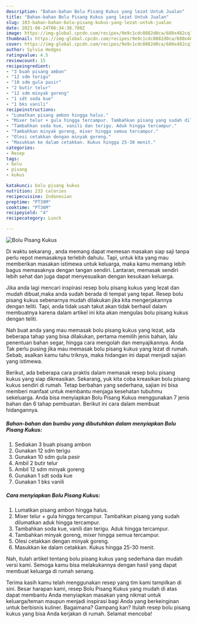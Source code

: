 ```yaml
---
description: "Bahan-bahan Bolu Pisang Kukus yang lezat Untuk Jualan"
title: "Bahan-bahan Bolu Pisang Kukus yang lezat Untuk Jualan"
slug: 103-bahan-bahan-bolu-pisang-kukus-yang-lezat-untuk-jualan
date: 2021-06-24T06:34:38.708Z
image: https://img-global.cpcdn.com/recipes/9e9c1cdc0882d0ca/680x482cq70/bolu-pisang-kukus-foto-resep-utama.jpg
thumbnail: https://img-global.cpcdn.com/recipes/9e9c1cdc0882d0ca/680x482cq70/bolu-pisang-kukus-foto-resep-utama.jpg
cover: https://img-global.cpcdn.com/recipes/9e9c1cdc0882d0ca/680x482cq70/bolu-pisang-kukus-foto-resep-utama.jpg
author: Sylvia Hodges
ratingvalue: 4.5
reviewcount: 15
recipeingredient:
- "3 buah pisang ambon"
- "12 sdm terigu"
- "10 sdm gula pasir"
- "2 butir telur"
- "12 sdm minyak goreng"
- "1 sdt soda kue"
- "1 bks vanili"
recipeinstructions:
- "Lumatkan pisang ambon hingga halus."
- "Mixer telur + gula hingga tercampur. Tambahkan pisang yang sudah dilumatkan aduk hingga tercampur."
- "Tambahkan soda kue, vanili dan terigu. Aduk hingga tercampur."
- "Tambahkan minyak goreng, mixer hingga semua tercampur."
- "Olesi cetakkan dengan minyak goreng."
- "Masukkan ke dalam cetakkan. Kukus hingga 25-30 menit."
categories:
- Resep
tags:
- bolu
- pisang
- kukus

katakunci: bolu pisang kukus 
nutrition: 233 calories
recipecuisine: Indonesian
preptime: "PT39M"
cooktime: "PT36M"
recipeyield: "4"
recipecategory: Lunch

---
```



![Bolu Pisang Kukus](https://img-global.cpcdn.com/recipes/9e9c1cdc0882d0ca/680x482cq70/bolu-pisang-kukus-foto-resep-utama.jpg)

Di waktu  sekarang , anda memang dapat memesan masakan siap saji tanpa perlu repot memasaknya terlebih dahulu. Tapi, untuk kita yang mau memberikan masakan istimewa untuk keluarga, maka kamu memang lebih bagus memasaknya dengan tangan sendiri. Lantaran, memasak sendiri lebih sehat dan juga dapat menyesuaikan dengan kesukaan keluarga.

Jika anda lagi mencari inspirasi resep bolu pisang kukus yang lezat dan mudah dibuat,maka anda sudah berada di tempat yang tepat. Resep bolu pisang kukus  sebenarnya mudah dilakukan jika kita mengerjakannya dengan teliti. Tapi, anda tidak usah takut akan tidak berhasil dalam membuatnya 
karena dalam artikel ini kita akan mengulas bolu pisang kukus dengan teliti.  



Nah buat anda yang mau memasak bolu pisang kukus yang lezat, ada beberapa tahap yang bisa dilakukan, pertama memilih jenis bahan, lalu penentuan bahan segar, hingga cara mengolah dan menyajikannya. Anda Tak perlu pusing jika mau memasak bolu pisang kukus yang lezat di rumah. Sebab, asalkan kamu  tahu triknya, maka hidangan ini dapat menjadi sajian yang istimewa.

Berikut, ada beberapa cara praktis  dalam memasak resep bolu pisang kukus yang siap dikreasikan. Sekarang, yuk kita coba kreasikan bolu pisang kukus sendiri di rumah. Tetap berbahan yang sederhana, sajian ini bisa memberi manfaat untuk membantu menjaga kesehatan tubuhmu sekeluarga. Anda bisa menyiapkan Bolu Pisang Kukus menggunakan 7 jenis bahan dan 6 tahap pembuatan. Berikut ini cara dalam membuat hidangannya.

<!--inarticleads1-->

##### Bahan-bahan dan bumbu yang dibutuhkan dalam menyiapkan Bolu Pisang Kukus:

1. Sediakan 3 buah pisang ambon
1. Gunakan 12 sdm terigu
1. Gunakan 10 sdm gula pasir
1. Ambil 2 butir telur
1. Ambil 12 sdm minyak goreng
1. Gunakan 1 sdt soda kue
1. Gunakan 1 bks vanili




<!--inarticleads2-->

##### Cara menyiapkan Bolu Pisang Kukus:

1. Lumatkan pisang ambon hingga halus.
1. Mixer telur + gula hingga tercampur. Tambahkan pisang yang sudah dilumatkan aduk hingga tercampur.
1. Tambahkan soda kue, vanili dan terigu. Aduk hingga tercampur.
1. Tambahkan minyak goreng, mixer hingga semua tercampur.
1. Olesi cetakkan dengan minyak goreng.
1. Masukkan ke dalam cetakkan. Kukus hingga 25-30 menit.




Nah, itulah artikel tentang  bolu pisang kukus  yang sederhana dan mudah versi kami. Semoga kamu bisa melakukannya dengan hasil yang dapat membuat keluarga di rumah senang. 

Terima kasih kamu telah menggunakan resep yang tim kami tampilkan di sini. Besar harapan kami, resep  Bolu Pisang Kukus yang mudah di atas dapat membantu Anda menyiapkan masakan yang nikmat untuk keluarga/teman maupun menjadi inspirasi bagi Anda yang berkeinginan untuk berbisnis kuliner. Bagaimana? Gampang kan? Itulah resep bolu pisang kukus yang bisa Anda kerjakan di rumah. Selamat mencoba!

